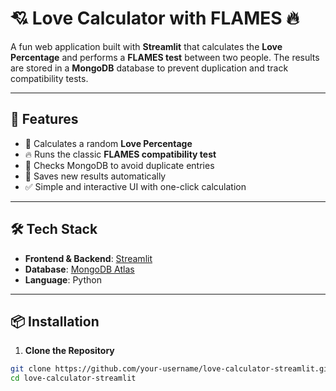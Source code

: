 # 💘 Love Calculator with FLAMES 🔥

A fun web application built with **Streamlit** that calculates the **Love Percentage** and performs a **FLAMES test** between two people. The results are stored in a **MongoDB** database to prevent duplication and track compatibility tests.

---

## 🚀 Features

- 🧮 Calculates a random **Love Percentage**
- 🔥 Runs the classic **FLAMES compatibility test**
- 🧠 Checks MongoDB to avoid duplicate entries
- 💾 Saves new results automatically
- ✅ Simple and interactive UI with one-click calculation

---

## 🛠️ Tech Stack

- **Frontend & Backend**: [Streamlit](https://streamlit.io)
- **Database**: [MongoDB Atlas](https://www.mongodb.com/cloud/atlas)
- **Language**: Python

---

## 📦 Installation

1. **Clone the Repository**

```bash
git clone https://github.com/your-username/love-calculator-streamlit.git
cd love-calculator-streamlit
